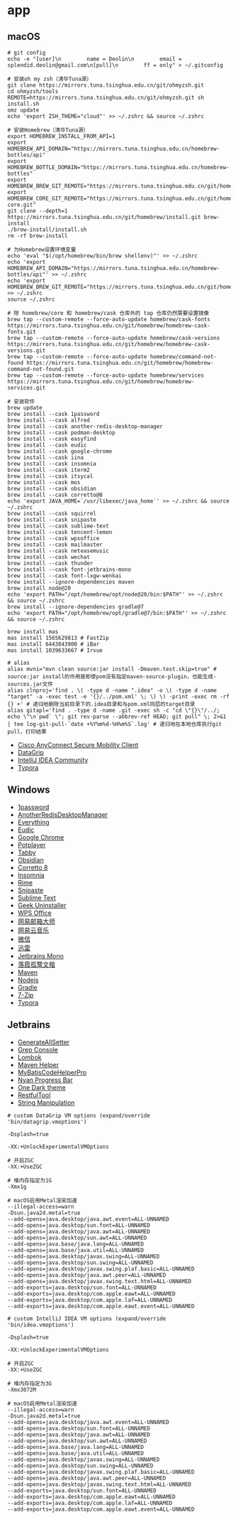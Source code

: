 # app

## macOS

```shell
# git config
echo -e "[user]\n        name = Deolin\n        email = splendid.deolin@gmail.com\n[pull]\n        ff = only" > ~/.gitconfig

# 安装oh my zsh（清华Tuna源）
git clone https://mirrors.tuna.tsinghua.edu.cn/git/ohmyzsh.git
cd ohmyzsh/tools
REMOTE=https://mirrors.tuna.tsinghua.edu.cn/git/ohmyzsh.git sh install.sh
omz update
echo 'export ZSH_THEME="cloud"' >> ~/.zshrc && source ~/.zshrc

# 安装Homebrew（清华Tuna源）
export HOMEBREW_INSTALL_FROM_API=1
export HOMEBREW_API_DOMAIN="https://mirrors.tuna.tsinghua.edu.cn/homebrew-bottles/api"
export HOMEBREW_BOTTLE_DOMAIN="https://mirrors.tuna.tsinghua.edu.cn/homebrew-bottles"
export HOMEBREW_BREW_GIT_REMOTE="https://mirrors.tuna.tsinghua.edu.cn/git/homebrew/brew.git"
export HOMEBREW_CORE_GIT_REMOTE="https://mirrors.tuna.tsinghua.edu.cn/git/homebrew/homebrew-core.git"
git clone --depth=1 https://mirrors.tuna.tsinghua.edu.cn/git/homebrew/install.git brew-install
./brew-install/install.sh
rm -rf brew-install

# 为Homebrew设置环境变量
echo 'eval "$(/opt/homebrew/bin/brew shellenv)"' >> ~/.zshrc
echo 'export HOMEBREW_API_DOMAIN="https://mirrors.tuna.tsinghua.edu.cn/homebrew-bottles/api"' >> ~/.zshrc 
echo 'export HOMEBREW_BREW_GIT_REMOTE="https://mirrors.tuna.tsinghua.edu.cn/git/homebrew/brew.git"' >> ~/.zshrc 
source ~/.zshrc

# 除 homebrew/core 和 homebrew/cask 仓库外的 tap 仓库仍然需要设置镜像
brew tap --custom-remote --force-auto-update homebrew/cask-fonts https://mirrors.tuna.tsinghua.edu.cn/git/homebrew/homebrew-cask-fonts.git
brew tap --custom-remote --force-auto-update homebrew/cask-versions https://mirrors.tuna.tsinghua.edu.cn/git/homebrew/homebrew-cask-versions.git
brew tap --custom-remote --force-auto-update homebrew/command-not-found https://mirrors.tuna.tsinghua.edu.cn/git/homebrew/homebrew-command-not-found.git
brew tap --custom-remote --force-auto-update homebrew/services https://mirrors.tuna.tsinghua.edu.cn/git/homebrew/homebrew-services.git

# 安装软件
brew update
brew install --cask 1password
brew install --cask alfred
brew install --cask another-redis-desktop-manager
brew install --cask podman-desktop
brew install --cask easyfind
brew install --cask eudic
brew install --cask google-chrome
brew install --cask iina
brew install --cask insomnia
brew install --cask iterm2
brew install --cask itsycal
brew install --cask mos
brew install --cask obsidian
brew install --cask corretto@8
echo 'export JAVA_HOME=`/usr/libexec/java_home`' >> ~/.zshrc && source ~/.zshrc
brew install --cask squirrel
brew install --cask snipaste
brew install --cask sublime-text
brew install --cask tencent-lemon
brew install --cask wpsoffice
brew install --cask mailmaster
brew install --cask neteasemusic
brew install --cask wechat
brew install --cask thunder
brew install --cask font-jetbrains-mono
brew install --cask font-lxgw-wenkai
brew install --ignore-dependencies maven
brew install node@20
echo 'export PATH="/opt/homebrew/opt/node@20/bin:$PATH"' >> ~/.zshrc && source ~/.zshrc
brew install --ignore-dependencies gradle@7
echo 'export PATH="/opt/homebrew/opt/gradle@7/bin:$PATH"' >> ~/.zshrc && source ~/.zshrc

brew install mas
mas install 1565629813 # FastZip
mas install 6443843900 # iBar
mas install 1039633667 # Irvue

# alias
alias mvni="mvn clean source:jar install -Dmaven.test.skip=true" # source:jar install的作用是即使pom没有指定maven-source-plugin，也能生成-sources.jar文件
alias clnproj='find . \( -type d -name ".idea" -o \( -type d -name "target" -a -exec test -e '{}/../pom.xml' \; \) \) -print -exec rm -rf {} +' # 递归地删除当前目录下的.idea目录和与pom.xml同层的target目录
alias gitapl='find . -type d -name .git -exec sh -c "cd \"{}\"/../; echo \"\n`pwd` \"; git rev-parse --abbrev-ref HEAD; git pull" \; 2>&1 | tee log-git-pull-`date +%Y%m%d-%H%m%S`.log' # 递归地在本地仓库执行git pull，打印结果
```

- [Cisco AnyConnect Secure Mobility Client](https://download.syxrzs.cn/anyconnect-4.8.00175.dmg)
- [DataGrip](https://www.jetbrains.com/datagrip/download/#section=mac)
- [IntelliJ IDEA Community](https://www.jetbrains.com/idea/download/?section=mac)
- [Typora](https://github.com/iuxt/src/releases/download/2.0/typora-0-11-18.dmg)

## Windows

- [1password](https://1password.com/zh-cn/downloads/windows/)
- [AnotherRedisDesktopManager](https://github.com/qishibo/AnotherRedisDesktopManager/releases)
- [Everything](https://www.voidtools.com/zh-cn/downloads/)
- [Eudic](https://www.eudic.net/v4/en/app/download)
- [Google Chrome](https://www.google.com/intl/zh-CN/chrome/)
- [Potplayer](https://potplayer.daum.net/?lang=en)
- [Tabby](https://github.com/Eugeny/tabby/releases/tag/v1.0.208)
- [Obsidian](https://obsidian.md/download)
- [Corretto 8](https://docs.aws.amazon.com/corretto/latest/corretto-8-ug/downloads-list.html)
- [Insomnia](https://insomnia.rest/download)
- [Rime](https://rime.im/download/)
- [Snipaste](https://www.snipaste.com/download.html)
- [Sublime Text](https://www.sublimetext.com/download)
- [Geek Uninstaller](https://geekuninstaller.com/download)
- [WPS Office](https://www.wps.cn/)
- [网易邮箱大师](https://dashi.163.com/)
- [网易云音乐](https://music.163.com/#/download)
- [微信](https://windows.weixin.qq.com/?lang=zh_CN)
- [迅雷](https://pc.xunlei.com/)
- [Jetbrains Mono](https://www.jetbrains.com/lp/mono/)
- [落霞孤鹜文楷](https://github.com/lxgw/LxgwWenKai/releases)
- [Maven](https://maven.apache.org/download.cgi)
- [Nodejs](https://nodejs.org/dist/v20.15.0/node-v20.15.0-x64.msi)
- [Gradle](https://gradle.org/releases/)
- [7-Zip](https://www.7-zip.org/download.html)
- [Typora](https://github.com/iuxt/src/releases/download/2.0/typora-setup-x64_0.9.96.exe)

## Jetbrains

- [GenerateAllSetter](https://plugins.jetbrains.com/plugin/9360-generateallsetter)
- [Grep Console](https://plugins.jetbrains.com/plugin/7125-grep-console)
- [Lombok](https://plugins.jetbrains.com/plugin/6317-lombok)
- [Maven Helper](https://plugins.jetbrains.com/plugin/7179-maven-helper)
- [MyBatisCodeHelperPro](https://plugins.jetbrains.com/plugin/9837-mybatiscodehelperpro)
- [Nyan Progress Bar](https://plugins.jetbrains.com/plugin/8575-nyan-progress-bar)
- [One Dark theme](https://plugins.jetbrains.com/plugin/11938-one-dark-theme)
- [RestfulTool](https://plugins.jetbrains.com/plugin/14280-restfultool)
- [String Manipulation](https://plugins.jetbrains.com/plugin/2162-string-manipulation)

```vm
# custom DataGrip VM options (expand/override 'bin/datagrip.vmoptions')

-Dsplash=true

-XX:+UnlockExperimentalVMOptions

# 开启ZGC
-XX:+UseZGC

# 堆内存指定为1G
-Xmx1g

# macOS启用Metal渲染加速
--illegal-access=warn
-Dsun.java2d.metal=true
--add-opens=java.desktop/java.awt.event=ALL-UNNAMED
--add-opens=java.desktop/sun.font=ALL-UNNAMED
--add-opens=java.desktop/java.awt=ALL-UNNAMED
--add-opens=java.desktop/sun.awt=ALL-UNNAMED
--add-opens=java.base/java.lang=ALL-UNNAMED
--add-opens=java.base/java.util=ALL-UNNAMED
--add-opens=java.desktop/javax.swing=ALL-UNNAMED
--add-opens=java.desktop/sun.swing=ALL-UNNAMED
--add-opens=java.desktop/javax.swing.plaf.basic=ALL-UNNAMED
--add-opens=java.desktop/java.awt.peer=ALL-UNNAMED
--add-opens=java.desktop/javax.swing.text.html=ALL-UNNAMED
--add-exports=java.desktop/sun.font=ALL-UNNAMED
--add-exports=java.desktop/com.apple.eawt=ALL-UNNAMED
--add-exports=java.desktop/com.apple.laf=ALL-UNNAMED
--add-exports=java.desktop/com.apple.eawt.event=ALL-UNNAMED
```

```
# custom IntelliJ IDEA VM options (expand/override 'bin/idea.vmoptions')

-Dsplash=true

-XX:+UnlockExperimentalVMOptions

# 开启ZGC
-XX:+UseZGC

# 堆内存指定为3G
-Xmx3072M

# macOS启用Metal渲染加速
--illegal-access=warn
-Dsun.java2d.metal=true
--add-opens=java.desktop/java.awt.event=ALL-UNNAMED
--add-opens=java.desktop/sun.font=ALL-UNNAMED
--add-opens=java.desktop/java.awt=ALL-UNNAMED
--add-opens=java.desktop/sun.awt=ALL-UNNAMED
--add-opens=java.base/java.lang=ALL-UNNAMED
--add-opens=java.base/java.util=ALL-UNNAMED
--add-opens=java.desktop/javax.swing=ALL-UNNAMED
--add-opens=java.desktop/sun.swing=ALL-UNNAMED
--add-opens=java.desktop/javax.swing.plaf.basic=ALL-UNNAMED
--add-opens=java.desktop/java.awt.peer=ALL-UNNAMED
--add-opens=java.desktop/javax.swing.text.html=ALL-UNNAMED
--add-exports=java.desktop/sun.font=ALL-UNNAMED
--add-exports=java.desktop/com.apple.eawt=ALL-UNNAMED
--add-exports=java.desktop/com.apple.laf=ALL-UNNAMED
--add-exports=java.desktop/com.apple.eawt.event=ALL-UNNAMED
```
